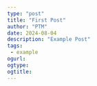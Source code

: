 ```yaml
---
type: "post"
title: "First Post"
author: "PTM"
date: 2024-08-04
description: "Example Post"
tags: 
 - example
ogurl:
ogtype:
ogtitle:
---
```


